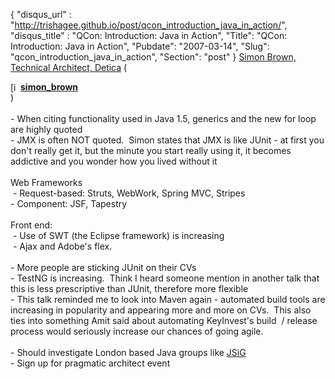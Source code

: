 {
 "disqus_url" : "http://trishagee.github.io/post/qcon_introduction_java_in_action/",
 "disqus_title" : "QCon: Introduction: Java in Action",
 "Title": "QCon: Introduction: Java in Action",
 "Pubdate": "2007-03-14",
 "Slug": "qcon_introduction_java_in_action",
 "Section": "post"
}
<a href="http://qcon.infoq.com/qcon/speakers/show_speaker.jsp?oid=164">Simon Brown, Technical Architect, Detica</a> (<a href="http://syndicated.livejournal.com/simon_brown/profile"></a><br /><div class="ljuser"><a href="http://syndicated.livejournal.com/simon_brown/profile"></a><a href="http://syndicated.livejournal.com/simon_brown/profile"><img alt="[info]" height="16" src="http://stat.livejournal.com/img/syndicated.gif" style="border: 0pt none; vertical-align: bottom;" width="16" /></a><a href="http://syndicated.livejournal.com/simon_brown/"><b>simon_brown</b></a></div>)<br /><br />- When citing functionality used in Java 1.5, generics and the new for loop are highly quoted<br />- JMX is often NOT quoted.&nbsp; Simon states that JMX is like JUnit - at first you don't really get it, but the minute you start really using it, it becomes addictive and you wonder how you lived without it<br /><br />Web Frameworks<br />&nbsp;- Request-based: Struts, WebWork, Spring MVC, Stripes<br />- Component: JSF, Tapestry<br /><br />Front end:<br />&nbsp;- Use of SWT (the Eclipse framework) is increasing<br />&nbsp;- Ajax and Adobe's flex.<br /><br />- More people are sticking JUnit on their CVs<br />- TestNG is increasing.&nbsp; Think I heard someone mention in another talk that this is less prescriptive than JUnit, therefore more flexible<br />- This talk reminded me to look into Maven again - automated build tools are increasing in popularity and appearing more and more on CVs.&nbsp; This also ties into something Amit said about automating KeyInvest's build&nbsp; / release process would seriously increase our chances of going agile.<br /><br />- Should investigate London based Java groups like <a href="http://www.jsig.com/">JSiG</a><br />- Sign up for pragmatic architect event

